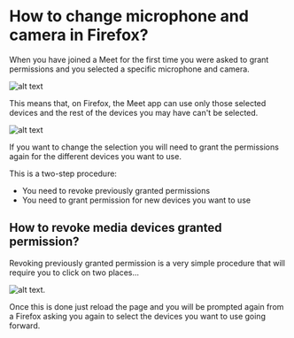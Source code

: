 # How to change microphone and camera in Firefox?

When you have joined a Meet for the first time you were asked to grant permissions and you selected a specific microphone and camera.

![alt text](https://meet-cdn.azureedge.net/assets/help/firefox-permissions-mac.png?v=1 "Firefox permissions screen")

This means that, on Firefox, the Meet app can use only those selected devices and the rest of the devices you may have can't be selected. 

![alt text](https://meet-cdn.azureedge.net/assets/help/firefox-device-config.png?v=1 "Meet device configuration screen on Firefox")

If you want to change the selection you will need to grant the permissions again for the different devices you want to use.

This is a two-step procedure:

- You need to revoke previously granted permissions
- You need to grant permission for new devices you want to use

## How to revoke media devices granted permission?

Revoking previously granted permission is a very simple procedure that will require you to click on two places...

![alt text](https://meet-cdn.azureedge.net/assets/help/firefox-perm-revoke-mac.png?v=1 "Revoking granted browser permissions").

Once this is done just reload the page and you will be prompted again from a Firefox asking you again to select the devices you want to use going forward.
